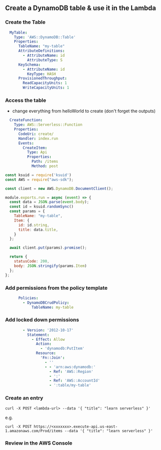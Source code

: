 ## Create a DynamoDB table & use it in the Lambda

### Create the Table

```yml
  MyTable:
    Type: 'AWS::DynamoDB::Table'
    Properties:
      TableName: "my-table"
      AttributeDefinitions:
        - AttributeName: id
          AttributeType: S
      KeySchema:
        - AttributeName: id
          KeyType: HASH
      ProvisionedThroughput:
        ReadCapacityUnits: 1
        WriteCapacityUnits: 1
```

### Access the table

- change everything from helloWorld to create (don't forget the outputs)

```yml
  CreateFunction:
    Type: AWS::Serverless::Function
    Properties:
      CodeUri: create/
      Handler: index.run
      Events:
        CreateItem:
          Type: Api
          Properties:
            Path: /items
            Method: post
```

```js
const ksuid = require('ksuid')
const AWS = require("aws-sdk");

const client = new AWS.DynamoDB.DocumentClient();

module.exports.run = async (event) => {
  const data = JSON.parse(event.body);
  const id = ksuid.randomSync()
  const params = {
    TableName: "my-table",
    Item: {
      id: id.string,
      title: data.title,
    }
  };

  await client.put(params).promise();

  return {
    statusCode: 200,
    body: JSON.stringify(params.Item)
  };
};
```

### Add permissions from the policy template

```yml
      Policies:
        - DynamoDBCrudPolicy:
            TableName: my-table
```

### Add locked down permissions 

```yml
        - Version: '2012-10-17'
          Statement:
            - Effect: Allow
              Action:
                - 'dynamodb:PutItem'
              Resource:
                'Fn::Join':
                  - ''
                  - - 'arn:aws:dynamodb:'
                    - Ref: 'AWS::Region'
                    - ':'
                    - Ref: 'AWS::AccountId'
                    - ':table/my-table'
```

### Create an entry

```
curl -X POST <lambda-url> --data '{ "title": "learn serverless" }'
```

e.g.

```
curl -X POST https://<xxxxxxx>.execute-api.us-east-1.amazonaws.com/Prod/items --data '{ "title": "learn serverless" }'
```

### Review in the AWS Console
